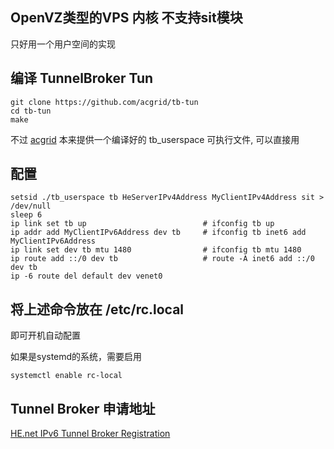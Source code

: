 <!--
author: lizhiwei
head: 
date: 2019-06-25
title: 给单IPV4地址的OpenVZ VPS配置TunnelBrokerIPV6
tags: VPN
images: 
category: Linux
status: publish
summary: 有些小型的OpenVZ VPS供应商不提供IPV6地址，可以用he.net tunnelbroker来提供一个/48的IPV6地址
-->


## OpenVZ类型的VPS 内核 不支持sit模块
   只好用一个用户空间的实现


## 编译  TunnelBroker Tun

    git clone https://github.com/acgrid/tb-tun
    cd tb-tun
    make

不过 [acgrid](https://github.com/acgrid) 本来提供一个编译好的 tb_userspace 可执行文件, 可以直接用



## 配置

    setsid ./tb_userspace tb HeServerIPv4Address MyClientIPv4Address sit > /dev/null
    sleep 6
    ip link set tb up                          # ifconfig tb up
    ip addr add MyClientIPv6Address dev tb     # ifconfig tb inet6 add MyClientIPv6Address
    ip link set dev tb mtu 1480                # ifconfig tb mtu 1480
    ip route add ::/0 dev tb                   # route -A inet6 add ::/0 dev tb
    ip -6 route del default dev venet0

## 将上述命令放在 /etc/rc.local

   即可开机自动配置

如果是systemd的系统，需要启用

    systemctl enable rc-local


## Tunnel Broker 申请地址


[HE.net IPv6 Tunnel Broker Registration](https://tunnelbroker.net/register.php)


